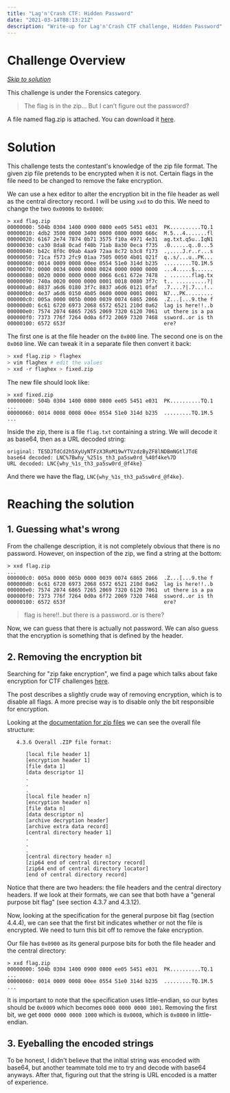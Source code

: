 ```yaml
---
title: "Lag'n'Crash CTF: Hidden Password"
date: "2021-03-14T08:13:21Z"
description: "Write-up for Lag'n'Crash CTF challenge, Hidden Password"
---
```

# Challenge Overview
[_Skip to solution_](#Solution)

This challenge is under the Forensics category.
> The flag is in the zip… But I can’t figure out the password?

A file named flag.zip is attached. You can download it [here](./flag.zip).

# Solution
This challenge tests the contestant's knowledge of the zip file format. The given
zip file pretends to be encrypted when it is not. Certain flags in the file need
to be changed to remove the fake encryption.

We can use a hex editor to alter the encryption bit in the file header as well as
the central directory record. I will be using `xxd` to do this. We need to change
the two `0x0900`s to `0x0800`:
```
> xxd flag.zip
00000000: 504b 0304 1400 0900 0800 ee05 5451 e031  PK..........TQ.1
00000010: 4db2 3500 0000 3400 0000 0800 0000 666c  M.5...4.......fl
00000020: 6167 2e74 7874 0b71 3575 f10a 4971 4e31  ag.txt.q5u..IqN1
00000030: ca30 8da8 0cad f40b 71ab 8a30 0eca f735  .0......q..0...5
00000040: b42c 8f0c 09ab 4aa9 72aa 8c72 b3c8 f173  .,....J.r..r...s
00000050: 71ca f573 2fc9 01aa 7505 0050 4b01 021f  q..s/...u..PK...
00000060: 0014 0009 0008 00ee 0554 51e0 314d b235  .........TQ.1M.5
00000070: 0000 0034 0000 0008 0024 0000 0000 0000  ...4.....$......
00000080: 0020 0000 0000 0000 0066 6c61 672e 7478  . .......flag.tx
00000090: 740a 0020 0000 0000 0001 0018 0080 3f7c  t.. ..........?|
000000a0: 8837 a6d6 0180 3f7c 8837 a6d6 0121 0faf  .7....?|.7...!..
000000b0: 4e37 a6d6 0150 4b05 0600 0000 0001 0001  N7...PK.........
000000c0: 005a 0000 005b 0000 0039 0074 6865 2066  .Z...[...9.the f
000000d0: 6c61 6720 6973 2068 6572 6521 210d 0a62  lag is here!!..b
000000e0: 7574 2074 6865 7265 2069 7320 6120 7061  ut there is a pa
000000f0: 7373 776f 7264 0d0a 6f72 2069 7320 7468  ssword..or is th
00000100: 6572 653f                                ere?
```
The first one is at the file header on the `0x000` line. The second one is on the
`0x060` line. We can tweak it in a separate file then convert it back:
```bash
> xxd flag.zip > flaghex
> vim flaghex # edit the values
> xxd -r flaghex > fixed.zip
```

The new file should look like:
```
> xxd fixed.zip
00000000: 504b 0304 1400 0800 0800 ee05 5451 e031  PK..........TQ.1
...
00000060: 0014 0008 0008 00ee 0554 51e0 314d b235  .........TQ.1M.5
...
```

Inside the zip, there is a file `flag.txt` containing a string. We will decode it
as base64, then as a URL decoded string:
```
original: TE5DJTdCd2h5XyUyNTFzX3RoM19wYTVzdzByZF8lNDBmNGtlJTdE
base64 decoded: LNC%7Bwhy_%251s_th3_pa5sw0rd_%40f4ke%7D
URL decoded: LNC{why_%1s_th3_pa5sw0rd_@f4ke}
```

And there we have the flag, `LNC{why_%1s_th3_pa5sw0rd_@f4ke}`.

# Reaching the solution
## 1. Guessing what's wrong
From the challenge description, it is not completely obvious that there is no
password. However, on inspection of the zip, we find a string at the bottom:
```
> xxd flag.zip
...
000000c0: 005a 0000 005b 0000 0039 0074 6865 2066  .Z...[...9.the f
000000d0: 6c61 6720 6973 2068 6572 6521 210d 0a62  lag is here!!..b
000000e0: 7574 2074 6865 7265 2069 7320 6120 7061  ut there is a pa
000000f0: 7373 776f 7264 0d0a 6f72 2069 7320 7468  ssword..or is th
00000100: 6572 653f                                ere?
```
> flag is here!!..but there is a password..or is there?

Now, we can guess that there is actually not password. We can also guess that the
encryption is something that is defined by the header.

## 2. Removing the encryption bit
Searching for "zip fake encryption", we find a page which talks about fake
encryption for CTF challenges [here](https://www.programmersought.com/article/33704714691/).

The post describes a slightly crude way of removing encryption, which is to
disable all flags. A more precise way is to disable only the bit responsible for
encryption.

Looking at the [documentation for zip files](https://pkware.cachefly.net/webdocs/casestudies/APPNOTE.TXT)
we can see the overall file structure:

```
   4.3.6 Overall .ZIP file format:

      [local file header 1]
      [encryption header 1]
      [file data 1]
      [data descriptor 1]
      . 
      .
      .
      [local file header n]
      [encryption header n]
      [file data n]
      [data descriptor n]
      [archive decryption header] 
      [archive extra data record] 
      [central directory header 1]
      .
      .
      .
      [central directory header n]
      [zip64 end of central directory record]
      [zip64 end of central directory locator] 
      [end of central directory record]
```

Notice that there are two headers: the file headers and the central directory
headers. If we look at their formats, we can see that both have a "general
purpose bit flag" (see section 4.3.7 and 4.3.12).

Now, looking at the specification for the general purpose bit flag (section
4.4.4), we can see that the first bit indicates whether or not the file is
encrypted. We need to turn this bit off to remove the fake encryption.

Our file has `0x0900` as its general purpose bits for both the file header and the
central directory:
```
> xxd flag.zip
00000000: 504b 0304 1400 0900 0800 ee05 5451 e031  PK..........TQ.1
...
00000060: 0014 0009 0008 00ee 0554 51e0 314d b235  .........TQ.1M.5
...
```

It is important to note that the specification uses little-endian, so our bytes
should be `0x0009` which becomes `0000 0000 0000 1001`. Removing the first bit,
we get `0000 0000 0000 1000` which is `0x0008`, which is `0x0800` in
little-endian.

## 3. Eyeballing the encoded strings
To be honest, I didn't believe that the initial string was encoded with base64,
but another teammate told me to try and decode with base64 anyways. After that,
figuring out that the string is URL encoded is a matter of experience.
